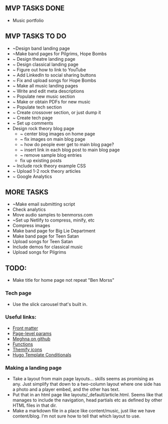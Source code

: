 ## MVP TASKS DONE
* Music portfolio

## MVP TASKS TO DO
* ~Design band landing page
* ~Make band pages for Pilgrims, Hope Bombs
* ~ Design theatre landing page
* ~ Design classical landing page
* ~ Figure out how to link to YouTube
* ~ Add LinkedIn to social sharing buttons
* ~ Fix and upload songs for Hope Bombs
* ~ Make all music landing pages
* ~ Write and edit meta descriptions
* ~ Populate new music section
* ~ Make or obtain PDFs for new music
* ~ Populate tech section
* ~ Create crossover section, or just dump it
* ~ Create tech page
* ~ Set up comments
* Design rock theory blog page
  - ~ center blog images on home page
  - ~ fix images on main blog page
  - ~ how do people ever get to main blog page?
  - ~ insert link in each blog post to main blog page
  - ~ remove sample blog entries
  - fix up existing posts
* ~ Include rock theory example CSS
* ~ Upload 1-2 rock theory articles
* ~ Google Analytics

## MORE TASKS
* ~Make email submitting script
* Check analytics
* Move audio samples to benmorss.com
* ~Set up Netlify to compress, minify, etc
* Compress images
* Make band page for Big Lie Department
* Make band page for Teen Satan
* Upload songs for Teen Satan
* Include demos for classical music
* Upload songs for Pilgrims

## TODO:
* Make title for home page not repeat "Ben Morss"

### Tech page
* Use the slick carousel that's built in.

### Useful links:
* [Front matter](https://gohugo.io/content-management/front-matter/)
* [Page-level params](https://gohugo.io/variables/page/#page-level-params)
* [Meghna on github](https://github.com/themefisher/meghna-hugo)
* [Functions](https://gohugo.io/functions/index-function/)
* [Themify icons](https://themify.me/themify-icons)
* [Hugo Template Conditionals](https://forestry.io/blog/demystifying-hugo-conditionals/)

### Making a landing page
* Take a layout from main page layouts... skills seems as promising as any. Just simplify that down to a two-column layout where one side has a photo and a player embed, and the other has text.
* Put that in an html page like layouts/_default/article.html. Seems like that manages to include the navigation, head partials etc as defined by other HTML files in that dir.
* Make a markdown file in a place like content/music, just like we have content/blog. I'm not sure how to tell that which layout to use.